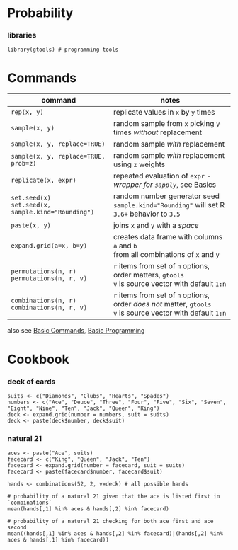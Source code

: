 # Probability

### libraries

```
library(gtools) # programming tools
```

# Commands

|command|notes|
|-|-|
|`rep(x, y)`|replicate values in `x` by `y` times|
|`sample(x, y)`|random sample from `x` picking `y` times _without_ replacement|
|`sample(x, y, replace=TRUE)`|random sample _with_ replacement|
|`sample(x, y, replace=TRUE, prob=z)`|random sample _with_ replacement using `z` weights|
|`replicate(x, expr)`|repeated evaluation of `expr` - _wrapper for `sapply`_, see [Basics](Basics.md)|
|`set.seed(x)` <br> `set.seed(x, sample.kind="Rounding")`|random number generator seed <br> `sample.kind="Rounding"` will set R `3.6+` behavior to `3.5`|
|`paste(x, y)`|joins `x` and `y` with a _space_|
|`expand.grid(a=x, b=y)`|creates data frame with columns `a` and `b` <br> from all combinations of `x` and `y`|
|`permutations(n, r)` <br> `permutations(n, r, v)`|`r` items from set of `n` options, order matters, `gtools` <br> `v` is source vector with default `1:n`|
|`combinations(n, r)` <br> `combinations(n, r, v)`|`r` items from set of `n` options, order _does not_ matter, `gtools` <br> `v` is source vector with default `1:n`|

also see [Basic Commands](Basics.md#basic-commands), [Basic Programming](Basics.md#programming)

# Cookbook

### deck of cards

```
suits <- c("Diamonds", "Clubs", "Hearts", "Spades")
numbers <- c("Ace", "Deuce", "Three", "Four", "Five", "Six", "Seven", "Eight", "Nine", "Ten", "Jack", "Queen", "King")
deck <- expand.grid(number = numbers, suit = suits)
deck <- paste(deck$number, deck$suit)
```

### natural 21

```
aces <- paste("Ace", suits)
facecard <- c("King", "Queen", "Jack", "Ten")
facecard <- expand.grid(number = facecard, suit = suits)
facecard <- paste(facecard$number, facecard$suit)

hands <- combinations(52, 2, v=deck) # all possible hands

# probability of a natural 21 given that the ace is listed first in `combinations`
mean(hands[,1] %in% aces & hands[,2] %in% facecard)

# probability of a natural 21 checking for both ace first and ace second
mean((hands[,1] %in% aces & hands[,2] %in% facecard)|(hands[,2] %in% aces & hands[,1] %in% facecard))
```

